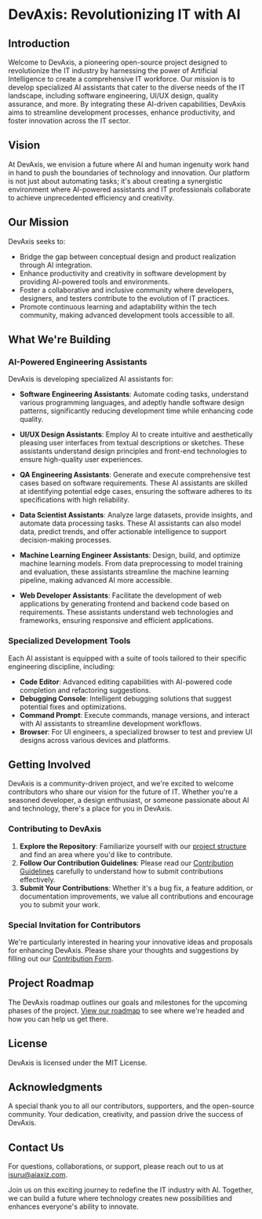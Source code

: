 # DevAxis: Revolutionizing IT with AI

## Introduction

Welcome to DevAxis, a pioneering open-source project designed to revolutionize the IT industry by harnessing the power of Artificial Intelligence to create a comprehensive IT workforce. Our mission is to develop specialized AI assistants that cater to the diverse needs of the IT landscape, including software engineering, UI/UX design, quality assurance, and more. By integrating these AI-driven capabilities, DevAxis aims to streamline development processes, enhance productivity, and foster innovation across the IT sector.



## Vision

At DevAxis, we envision a future where AI and human ingenuity work hand in hand to push the boundaries of technology and innovation. Our platform is not just about automating tasks; it's about creating a synergistic environment where AI-powered assistants and IT professionals collaborate to achieve unprecedented efficiency and creativity.


## Our Mission

DevAxis seeks to:
- Bridge the gap between conceptual design and product realization through AI integration.
- Enhance productivity and creativity in software development by providing AI-powered tools and environments.
- Foster a collaborative and inclusive community where developers, designers, and testers contribute to the evolution of IT practices.
- Promote continuous learning and adaptability within the tech community, making advanced development tools accessible to all.

## What We're Building

### AI-Powered Engineering Assistants
DevAxis is developing specialized AI assistants for:
- **Software Engineering Assistants**: Automate coding tasks, understand various programming languages, and adeptly handle software design patterns, significantly reducing development time while enhancing code quality.

- **UI/UX Design Assistants**: Employ AI to create intuitive and aesthetically pleasing user interfaces from textual descriptions or sketches. These assistants understand design principles and front-end technologies to ensure high-quality user experiences.

- **QA Engineering Assistants**: Generate and execute comprehensive test cases based on software requirements. These AI assistants are skilled at identifying potential edge cases, ensuring the software adheres to its specifications with high reliability.

- **Data Scientist Assistants**: Analyze large datasets, provide insights, and automate data processing tasks. These AI assistants can also model data, predict trends, and offer actionable intelligence to support decision-making processes.

- **Machine Learning Engineer Assistants**: Design, build, and optimize machine learning models. From data preprocessing to model training and evaluation, these assistants streamline the machine learning pipeline, making advanced AI more accessible.

- **Web Developer Assistants**: Facilitate the development of web applications by generating frontend and backend code based on requirements. These assistants understand web technologies and frameworks, ensuring responsive and efficient applications.


### Specialized Development Tools
Each AI assistant is equipped with a suite of tools tailored to their specific engineering discipline, including:
- **Code Editor**: Advanced editing capabilities with AI-powered code completion and refactoring suggestions.
- **Debugging Console**: Intelligent debugging solutions that suggest potential fixes and optimizations.
- **Command Prompt**: Execute commands, manage versions, and interact with AI assistants to streamline development workflows.
- **Browser**: For UI engineers, a specialized browser to test and preview UI designs across various devices and platforms.

## Getting Involved

DevAxis is a community-driven project, and we're excited to welcome contributors who share our vision for the future of IT. Whether you're a seasoned developer, a design enthusiast, or someone passionate about AI and technology, there's a place for you in DevAxis.

### Contributing to DevAxis
1. **Explore the Repository**: Familiarize yourself with our [project structure](LINK_TO_PROJECT_STRUCTURE) and find an area where you'd like to contribute.
2. **Follow Our Contribution Guidelines**: Please read our [Contribution Guidelines](LINK_TO_CONTRIBUTING_GUIDELINES) carefully to understand how to submit contributions effectively.
3. **Submit Your Contributions**: Whether it's a bug fix, a feature addition, or documentation improvements, we value all contributions and encourage you to submit your work.

### Special Invitation for Contributors
We're particularly interested in hearing your innovative ideas and proposals for enhancing DevAxis. Please share your thoughts and suggestions by filling out our [Contribution Form](YOUR_FORM_LINK_HERE).

## Project Roadmap

The DevAxis roadmap outlines our goals and milestones for the upcoming phases of the project. [View our roadmap](LINK_TO_ROADMAP) to see where we're headed and how you can help us get there.

## License

DevAxis is licensed under the MIT License.

## Acknowledgments

A special thank you to all our contributors, supporters, and the open-source community. Your dedication, creativity, and passion drive the success of DevAxis.

## Contact Us

For questions, collaborations, or support, please reach out to us at isuru@aiaxiz.com.

Join us on this exciting journey to redefine the IT industry with AI. Together, we can build a future where technology creates new possibilities and enhances everyone's ability to innovate.

